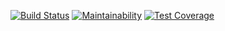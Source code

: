 [![Build Status](https://travis-ci.org/A-Ibm/sdp-bootcamp.svg?branch=master)](https://travis-ci.org/A-Ibm/sdp-bootcamp)
[![Maintainability](https://api.codeclimate.com/v1/badges/f5d103eb993948fd4c60/maintainability)](https://codeclimate.com/github/A-Ibm/sdp-bootcamp/maintainability)
[![Test Coverage](https://api.codeclimate.com/v1/badges/f5d103eb993948fd4c60/test_coverage)](https://codeclimate.com/github/A-Ibm/sdp-bootcamp/test_coverage)